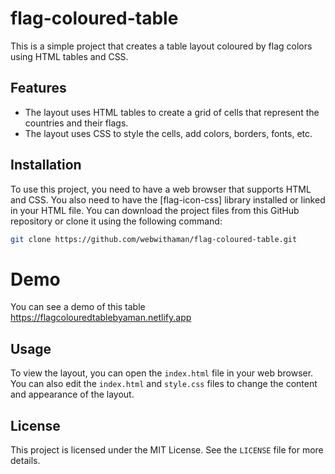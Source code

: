 # flag-coloured-table

This is a simple project that creates a table layout coloured by flag colors using HTML tables and CSS.

## Features

- The layout uses HTML tables to create a grid of cells that represent the countries and their flags.
- The layout uses CSS to style the cells, add colors, borders, fonts, etc.

## Installation

To use this project, you need to have a web browser that supports HTML and CSS. You also need to have the [flag-icon-css] library installed or linked in your HTML file. You can download the project files from this GitHub repository or clone it using the following command:

```bash
git clone https://github.com/webwithaman/flag-coloured-table.git
```

# Demo

You can see a demo of this table https://flagcolouredtablebyaman.netlify.app

## Usage

To view the layout, you can open the `index.html` file in your web browser. You can also edit the `index.html` and `style.css` files to change the content and appearance of the layout.

## License

This project is licensed under the MIT License. See the `LICENSE` file for more details.
